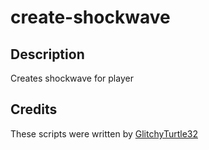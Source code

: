 # create-shockwave

## Description
Creates shockwave for player

## Credits
These scripts were written by [GlitchyTurtle32](https://github.com/GlitchyTurtle)
